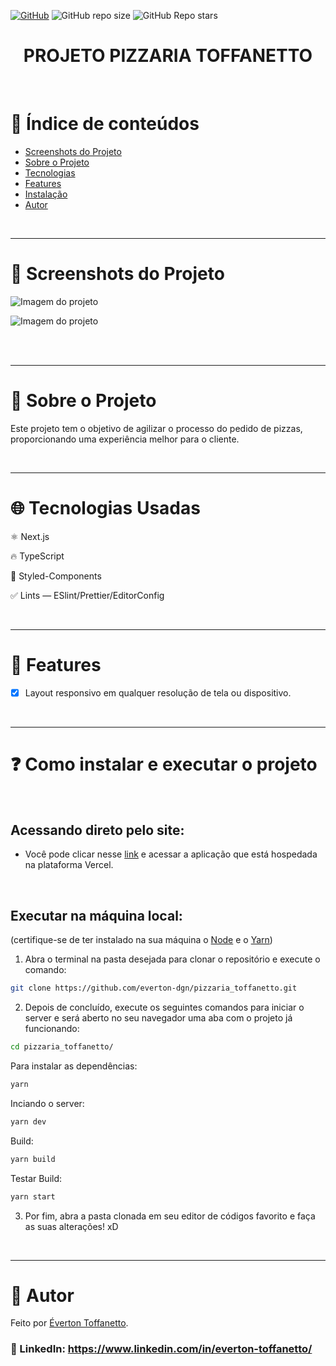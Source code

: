 <a href="./LICENSE">![GitHub](https://img.shields.io/github/license/everton-dgn/pizzaria_toffanetto?style=plastic)</a>
![GitHub repo size](https://img.shields.io/github/repo-size/everton-dgn/pizzaria_toffanetto?style=plastic)
![GitHub Repo stars](https://img.shields.io/github/stars/everton-dgn/pizzaria_toffanetto?color=yellow&style=plastic)

<h1 align="center">PROJETO PIZZARIA TOFFANETTO</h1>

<br />

# :pushpin: Índice de conteúdos

- [Screenshots do Projeto](#camera_flash-screenshots-do-projeto)
- [Sobre o Projeto](#monocle_face-sobre-o-projeto)
- [Tecnologias](#globe_with_meridians-tecnologias-usadas)
- [Features](#triangular_flag_on_post-features)
- [Instalação](#question-como-instalar-e-executar-o-projeto)
- [Autor](#closed_book-autor)

<br />

---

# :camera_flash: Screenshots do Projeto

![Imagem do projeto](https://raw.githubusercontent.com/everton-dgn/pizzaria_toffanetto/master/screenshots/light.jpg)

![Imagem do projeto](https://raw.githubusercontent.com/everton-dgn/pizzaria_toffanetto/master/screenshots/mobi.png)

<br />

[comment]: <> (### Veja o [vídeo de demonstração]&#40;https://www.youtube.com/v=qPCAX0j91EM&#41;.)

<br />

---

# :monocle_face: Sobre o Projeto

Este projeto tem o objetivo de agilizar o processo do pedido de pizzas, proporcionando uma experiência melhor para o cliente.

<br />

---

# :globe_with_meridians: Tecnologias Usadas

⚛ Next.js

🔥 TypeScript

💅 Styled-Components

✅ Lints — ESlint/Prettier/EditorConfig

<br />

---

# :triangular_flag_on_post: Features

- [x] Layout responsivo em qualquer resolução de tela ou dispositivo.

<br />

---

# :question: Como instalar e executar o projeto

<br />

## Acessando direto pelo site:

- Você pode clicar nesse [link](https://google.com) e acessar a aplicação que está hospedada na plataforma Vercel.

<br />

## Executar na máquina local:

(certifique-se de ter instalado na sua máquina o [Node](https://nodejs.org/en/) e o [Yarn](https://yarnpkg.com/))

1. Abra o terminal na pasta desejada para clonar o repositório e execute o comando:

```bash
git clone https://github.com/everton-dgn/pizzaria_toffanetto.git
```

2. Depois de concluído, execute os seguintes comandos para iniciar o server e será aberto no seu navegador uma aba com o projeto já funcionando:

```bash
cd pizzaria_toffanetto/
```

Para instalar as dependências:

```bash
yarn
```

Inciando o server:

```bash
yarn dev
```

Build:

```bash
yarn build
```

Testar Build:

```bash
yarn start
```

3. Por fim, abra a pasta clonada em seu editor de códigos favorito e faça as suas alterações! xD

<br />

---

# :closed_book: Autor

Feito por [Éverton Toffanetto](https://querocriarsite.com).

### :link: LinkedIn: https://www.linkedin.com/in/everton-toffanetto/

